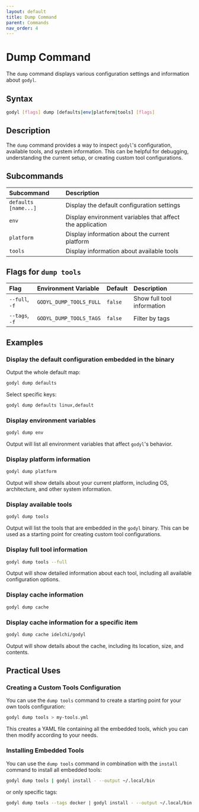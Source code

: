 ```yaml
---
layout: default
title: Dump Command
parent: Commands
nav_order: 4
---
```


# Dump Command

The `dump` command displays various configuration settings and information about `godyl`.

## Syntax

```sh
godyl [flags] dump [defaults|env|platform|tools] [flags]
```

## Description

The `dump` command provides a way to inspect `godyl`'s configuration, available tools, and system information. This can be helpful for debugging, understanding the current setup, or creating custom tool configurations.

## Subcommands

| Subcommand           | Description                                               |
| :------------------- | :-------------------------------------------------------- |
| `defaults [name...]` | Display the default configuration settings                |
| `env`                | Display environment variables that affect the application |
| `platform`           | Display information about the current platform            |
| `tools`              | Display information about available tools                 |

## Flags for `dump tools`

| Flag           | Environment Variable    | Default | Description                |
| :------------- | :---------------------- | :------ | :------------------------- |
| `--full`, `-f` | `GODYL_DUMP_TOOLS_FULL` | `false` | Show full tool information |
| `--tags`, `-f` | `GODYL_DUMP_TOOLS_TAGS` | `false` | Filter by tags             |

## Examples

### Display the default configuration embedded in the binary

Output the whole default map:

```sh
godyl dump defaults
```

Select specific keys:

```sh
godyl dump defaults linux,default
```

### Display environment variables

```sh
godyl dump env
```

Output will list all environment variables that affect `godyl`'s behavior.

### Display platform information

```sh
godyl dump platform
```

Output will show details about your current platform, including OS, architecture, and other system information.

### Display available tools

```sh
godyl dump tools
```

Output will list the tools that are embedded in the `godyl` binary. This can be used as a starting point for creating custom tool configurations.

### Display full tool information

```sh
godyl dump tools --full
```

Output will show detailed information about each tool, including all available configuration options.

### Display cache information

```sh
godyl dump cache
```

### Display cache information for a specific item

```sh
godyl dump cache idelchi/godyl
```

Output will show details about the cache, including its location, size, and contents.

## Practical Uses

### Creating a Custom Tools Configuration

You can use the `dump tools` command to create a starting point for your own tools configuration:

```sh
godyl dump tools > my-tools.yml
```

This creates a YAML file containing all the embedded tools, which you can then modify according to your needs.

### Installing Embedded Tools

You can use the `dump tools` command in combination with the `install` command to install all embedded tools:

```sh
godyl dump tools | godyl install - --output ~/.local/bin
```

or only specific tags:

```sh
godyl dump tools --tags docker | godyl install - --output ~/.local/bin
```
